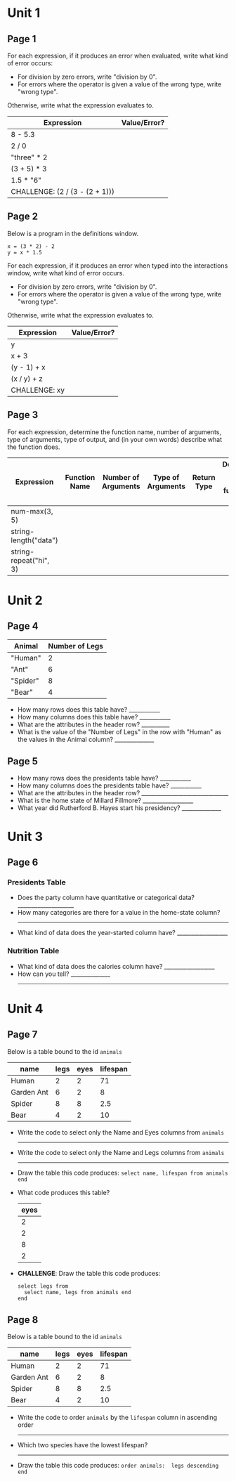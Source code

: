 # Unit 1

## Page 1

For each expression, if it produces an error when evaluated, 
write what kind of error occurs:

 - For division by zero errors, write "division by 0".
 - For errors where the operator is given a value of the wrong type, write "wrong type".

Otherwise, write what the expression evaluates to.

| Expression                       | Value/Error? |
|----------------------------------|--------------|
| 8 - 5.3                          |              |
| 2 / 0                            |              |
| "three" * 2                      |              |
| (3 + 5) * 3                      |              |
| 1.5 * "6"                        |              |
| CHALLENGE:   (2 / (3 - (2 + 1))) |              |

## Page 2

Below is a program in the definitions window.

```
x = (3 * 2) - 2
y = x * 1.5
```

For each expression, if it produces an error when typed into the
interactions window, write what kind of error occurs.

 - For division by zero errors, write "division by 0".
 - For errors where the operator is given a value of the wrong type, write "wrong type".

Otherwise, write what the expression evaluates to.

| Expression      | Value/Error? |
|-----------------|--------------|
| y               |              |
| x + 3           |              |
| (y - 1) + x     |              |
| (x / y) + z     |              |
| CHALLENGE:   xy |              |

## Page 3

For each expression, determine the function name, number of arguments,
type of arguments, type of output, and (in your own words) describe what the
function does.

| Expression             | Function Name | Number of Arguments | Type of Arguments | Return Type | Describe what this function does. |
|------------------------|---------------|---------------------|-------------------|-------------|-----------------------------------|
| num-max(3, 5)          |               |                     |                   |             |                                   |
| string-length("data")  |               |                     |                   |             |                                   |
| string-repeat("hi", 3) |               |                     |                   |             |                                   |

# Unit 2

## Page 4

|  Animal  | Number of Legs |
|----------|----------------|
| "Human"  | 2              |
| "Ant"    | 6              |
| "Spider" | 8              |
| "Bear"   | 4              |  

 - How many rows does this table have? ___________
 - How many columns does this table have? ___________
 - What are the attributes in the header row? __________
 - What is the value of the "Number of Legs" 
   in the row with "Human" as the values in the
   Animal column? ______________

## Page 5

 - How many rows does the presidents 
   table have? ___________
 - How many columns does the presidents 
   table have? ___________
 - What are the attributes in the header 
   row? _______________________________
 - What is the home state of
   Millard Fillmore? __________________
 - What year did Rutherford B. Hayes
   start his presidency? ______________


# Unit 3

## Page 6

### Presidents Table
 - Does the party column have
   quantitative or categorical
   data?  ____________________
 - How many categories are there for
   a value in the home-state column?
   ________________
 - What kind of data does the year-started
   column have?  __________________

### Nutrition Table
 - What kind of data does the calories
   column have?  __________________
 - How can you tell? ______________
   ________________________________

# Unit 4

## Page 7

Below is a table bound to the id `animals`

| name       | legs | eyes | lifespan |
|------------|------|------|----------|
| Human      | 2    | 2    | 71       |
| Garden Ant | 6    | 2    | 8        |
| Spider     | 8    | 8    | 2.5      |
| Bear       | 4    | 2    | 10       |

 - Write the code to select only the Name 
   and Eyes columns from `animals`
   _______________________________

 - Write the code to select only the Name 
   and Legs columns from `animals`
   _______________________________

 - Draw the table this code produces:
   `select name, lifespan from animals end` 

 - What code produces this table?
   
   | eyes |
   |------|
   | 2    |
   | 2    |
   | 8    |
   | 2    |

 - **CHALLENGE**:  Draw the table this code
   produces:
   ```
   select legs from
     select name, legs from animals end
   end
   ```

## Page 8

Below is a table bound to the id `animals`

| name       | legs | eyes | lifespan |
|------------|------|------|----------|
| Human      | 2    | 2    | 71       |
| Garden Ant | 6    | 2    | 8        |
| Spider     | 8    | 8    | 2.5      |
| Bear       | 4    | 2    | 10       |

 - Write the code to order `animals` by
   the `lifespan` column in ascending order
   ______________________________________

 - Which two species have the lowest lifespan?
   ______________________________________

 - Draw the table this code produces:
   `order animals:  legs descending end`


   